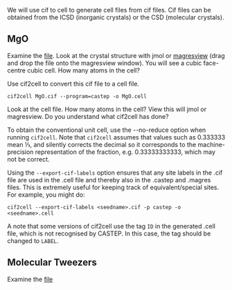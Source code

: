 We will use cif to cell to generate cell files from cif files. Cif files can be obtained from the ICSD (inorganic crystals) or the CSD (molecular crystals).

## MgO

Examine the [file](http://www.castep.org/files/MgO.cif). Look at the crystal structure with jmol or [magresview](https://ccp-nc.github.io/magresview-2/) (drag and drop the file onto the magresview window). You will see a cubic face-centre cubic cell. How many atoms in the cell?

Use cif2cell to convert this cif file to a cell file.

```
cif2cell MgO.cif --program=castep -o MgO.cell
```

Look at the cell file. How many atoms in the cell? View this will jmol or magresview. Do you understand what cif2cell has done?


To obtain the conventional unit cell, use the --no-reduce option when running `cif2cell`. Note that `cif2cell` assumes that values such as 0.333333 mean ⅓, and silently corrects the decimal so it corresponds to the machine-precision representation of the fraction, e.g. 0.33333333333, which may not be correct. 

Using the `--export-cif-labels` option ensures that any site labels in the .cif file are used in the .cell file and thereby also in the .castep and .magres files. This is extremely useful for keeping track of equivalent/special sites. For example, you might do:

```
cif2cell --export-cif-labels <seedname>.cif -p castep -o <seedname>.cell
```

A note that some versions of cif2cell use the tag `ID` in the generated .cell file, which is not recognised by CASTEP. In this case, the tag should be changed to `LABEL`. 



## Molecular Tweezers
Examine the [file](http://www.castep.org/files/GUQHUV.cif)
